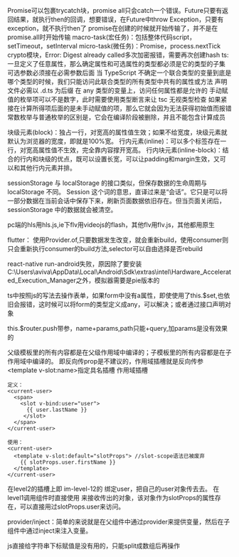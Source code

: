 Promise可以包裹trycatch块，promise all只会catch一个错误。Future只要有返回结果，就执行then的回调，想要错误，在Future中throw Exception，只要有exception，就不执行then了
promise在创建的时候就开始传输了，并不是在promise.all时开始传输
macro-task(宏任务)：包括整体代码script，setTimeout，setInterval
micro-task(微任务)：Promise，process.nextTick
crypto模块，Error: Digest already called多次加密报错，需要再次创建hash
ts:一旦定义了任意属性，那么确定属性和可选属性的类型都必须是它的类型的子集
可选参数必须接在必需参数后面
当 TypeScript 不确定一个联合类型的变量到底是哪个类型的时候，我们只能访问此联合类型的所有类型中共有的属性或方法
声明文件必需以 .d.ts 为后缀
在 any 类型的变量上，访问任何属性都是允许的
手动赋值的枚举项可以不是数字，此时需要使用类型断言来让 tsc 无视类型检查
如果紧接在计算所得项后面的是未手动赋值的项，那么它就会因为无法获得初始值而报错
常数枚举与普通枚举的区别是，它会在编译阶段被删除，并且不能包含计算成员

块级元素(block)：独占一行，对宽高的属性值生效；如果不给宽度，块级元素就默认为浏览器的宽度，即就是100%宽。
行内元素(inline)：可以多个标签存在一行，对宽高属性值不生效，完全靠内容撑开宽高。
行内块元素(inline-block)：结合的行内和块级的优点，既可以设置长宽，可以让padding和margin生效，又可以和其他行内元素并排。

sessionStorage 与 localStorage 的接口类似，但保存数据的生命周期与 localStorage 不同。 Session 这个词的意思，直译过来是“会话”。它只是可以将一部分数据在当前会话中保存下来，刷新页面数据依旧存在。但当页面关闭后，sessionStorage 中的数据就会被清空。


pc端的hls用hls.js,ie下flv用videojs的flash，其他flv用flv.js，其他都用原生

flutter：
使用Provider.of,只要数据发生改变，就会重新build，使用consumer则只会重新执行consumer的build方法,selector可以自由选择是否rebuild

react-native run-android失败，原因除了要安装C:\Users\aviva\AppData\Local\Android\Sdk\extras\intel\Hardware_Accelerated_Execution_Manager之外，模拟器需要是pie版本的

ts中按照js的写法去操作表单，如果form中没有a属性，即使使用了this.$set,也依旧会报错，这时候可以将form的类型定义成any，可以解决；或者通过接口声明对象

this.$router.push带参，name+params,path只能+query,加params是没有效果的

父级模板里的所有内容都是在父级作用域中编译的；子模板里的所有内容都是在子作用域中编译的。
即反向传prop是不建议的，作用域插槽就是反向传参
\<template v-slot:name\>指定具名插槽
作用域插槽
```
定义：
<current-user>
  <span>
    <slot v-bind:user="user">
      {{ user.lastName }}
     </slot>
  </span>
</current-user>
```
```
使用：
<current-user>
  <template v-slot:default="slotProps"> //slot-scope语法已被废弃
    {{ slotProps.user.firstName }}
  </template>
</current-user>
```
在level2的插槽上即 im-level-12的 绑定user，把自己的user对象传去去。
在level1调用组件时直接使用 来接收传出的对象，该对象作为slotProps的属性存在，可以直接用过slotProps.user来访问。

provider/inject：简单的来说就是在父组件中通过provider来提供变量，然后在子组件中通过inject来注入变量。


js直接给字符串下标赋值是没有用的，只能split成数组后再操作